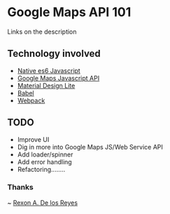 # Google Maps API 101
Links on the description

## Technology involved
  * [Native es6 Javascript](https://developer.mozilla.org/bm/docs/Web/JavaScript)
  * [Google Maps Javascript API](https://developers.google.com/maps/documentation/javascript/)
  * [Material Design Lite](https://getmdl.io/)
  * [Babel](https://babeljs.io/)
  * [Webpack](https://webpack.js.org/)


## TODO
* Improve UI
* Dig in more into Google Maps JS/Web Service API
* Add loader/spinner
* Add error handling
* Refactoring........


### Thanks
~ [Rexon A. De los Reyes](http://xrexonx.github.io)
